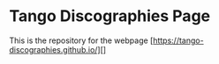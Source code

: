 # Tango Discographies Page

This is the repository for the webpage [https://tango-discographies.github.io/][]

